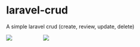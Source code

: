 # laravel-crud
A simple laravel crud (create, review, update, delete)

<img src="http://www.graciomar.com.br/images/laravel.jpg" margin-right="50"  widt="400" style="margin-right:80px;" /> <img src="http://www.graciomar.com.br/images/composer.jpg"  widt="400" />
